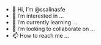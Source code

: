 - 👋 Hi, I’m @ssalinasfe
- 👀 I’m interested in ...
- 🌱 I’m currently learning ...
- 💞️ I’m looking to collaborate on ...
- 📫 How to reach me ...

<!---
ssalinasfe/ssalinasfe is a ✨ special ✨ repository because its `README.md` (this file) appears on your GitHub profile.
You can click the Preview link to take a look at your changes.
--->
